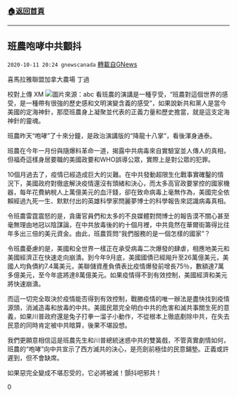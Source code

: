 ###  [:house:返回首頁](https://github.com/ourhimalayas/txt)
---

## 班農咆哮中共顫抖
`2020-10-11 20:24 gnewscanada` [轉載自GNews](https://gnews.org/zh-hant/418550/)

喜馬拉雅聯盟加拿大農場 丁過

校對上傳 XM
![]()![](https://s3.amazonaws.com/gnews-media-offload/wp-content/uploads/2020/10/11202023/stevebannon2.jpg)圖片來源：abc
看班農的演講是一種亨受，“班農對這個世界的感受，是一種帶有很強的歷史感和文明演變含義的感受”，如果說新共和黨人是當今美國的定海神針，那麼班農身上凝聚並代表的正義力量和歷史擔當，就是這支定海神針的靈魂。

班農昨天“咆哮”了十來分鐘，是政治演講版的“降龍十八掌”，看後渾身通泰。

班農在今年一月份與隨爆料革命一道，揭露中共病毒來自實驗室並人傳人的真相，但福奇這樣身居要職的美國政要和WHO誤導公眾，實際上是對公眾的犯罪。

10個月過去了，疫情已經造成巨大的災難。在中共發動超限生化戰事實確鑿的情況下，美國政府對徹底解決疫情還沒有頭緒和決心，而太多高官政要掌控的國家機器，每年花費納稅人上萬億美元的血汗錢，卻在致命病毒上毫無作為，美國完全依賴經過九死一生、默默付出的英雄科學家閆麗夢博士的科學報告來認識病毒真相。

令班農雷霆震怒的是，貪庸官員們和太多的不良媒體對閆博士的報告漠不關心甚至毫無理由地冠以陰謀論，在中共放毒後的約十個月裡，中共竟然在華爾街籌得比往年多出三倍的美元資金。由此，班農質問“我們服務的是一個怎樣的國家”？

令班農憂慮的是，美國和全世界一樣正在承受病毒二次爆發的肆虐，相應地美元和美國經濟正在快速走向崩潰。到今年9月底，美國國債已經飚升至26萬億美元，美國人均負債約7.4萬美元，美聯儲資產負債表比疫情爆發前增長75％，數額達7萬多億美元，至今年底將達8萬億美元。如果疫情得不到有效控制，美國經濟和美元將快速崩潰。

而這一切完全取決於疫情能否得到有效控制，戰勝疫情的唯一辦法是盡快找到疫情源頭，消滅造毒和放毒的中共。美國民眾完全明白中共的危害和滅共事關生死的意義，如果川普政府還是兔子打拳一溜子小動作，不從根本上徹底剷除中共，在失去民意的同時肯定被中共暗算，後果不堪設想。

我們更願意相信這是班農先生和川普總統迷惑中共的雙簧戲，不管真實劇情如何，班農的“咆哮”向中共宣示了西方滅共的決心，是亮劍前極佳的民意鋪墊。正義或許遲到，但不會缺席。

如果惡完全變成不堪忍受的，它必將被滅！顫抖吧邪共！

0
